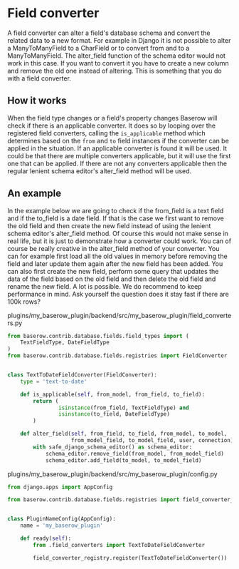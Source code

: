 # Field converter

A field converter can alter a field's database schema and convert the related data to a
new format. For example in Django it is not possible to alter a ManyToManyField to a
CharField or to convert from and to a ManyToManyField. The alter_field function of the
schema editor would not work in this case. If you want to convert it you have to create
a new column and remove the old one instead of altering. This is something that you do
with a field converter.

## How it works

When the field type changes or a field's property changes Baserow will check if there is
an applicable converter. It does so by looping over the registered field converters,
calling the `is_applicable` method which determines based on the `from`
and `to` field instances if the converter can be applied in the situation. If an
applicable converter is found it will be used. It could be that there are multiple
converters applicable, but it will use the first one that can be applied. If there are
not any converters applicable then the regular lenient schema editor's alter_field
method will be used.

## An example

In the example below we are going to check if the from_field is a text field and if the
to_field is a date field. If that is the case we first want to remove the old field and
then create the new field instead of using the lenient schema editor's alter_field
method. Of course this would not make sense in real life, but it is just to demonstrate
how a converter could work. You can of course be really creative in the alter_field
method of your converter. You can for example first load all the old values in memory
before removing the field and later update them again after the new field has been
added. You can also first create the new field, perform some query that updates the data
of the field based on the old field and then delete the old field and rename the new
field. A lot is possible. We do recommend to keep performance in mind. Ask yourself the
question does it stay fast if there are 100k rows?

plugins/my_baserow_plugin/backend/src/my_baserow_plugin/field_converters.py

```python
from baserow.contrib.database.fields.field_types import (
    TextFieldType, DateFieldType
)
from baserow.contrib.database.fields.registries import FieldConverter


class TextToDateFieldConverter(FieldConverter):
    type = 'text-to-date'

    def is_applicable(self, from_model, from_field, to_field):
        return (
                isinstance(from_field, TextFieldType) and
                isinstance(to_field, DateFieldType)
        )

    def alter_field(self, from_field, to_field, from_model, to_model,
                    from_model_field, to_model_field, user, connection):
        with safe_django_schema_editor() as schema_editor:
            schema_editor.remove_field(from_model, from_model_field)
            schema_editor.add_field(to_model, to_model_field)
```

plugins/my_baserow_plugin/backend/src/my_baserow_plugin/config.py

```python
from django.apps import AppConfig

from baserow.contrib.database.fields.registries import field_converter_registry


class PluginNameConfig(AppConfig):
    name = 'my_baserow_plugin'

    def ready(self):
        from .field_converters import TextToDateFieldConverter

        field_converter_registry.register(TextToDateFieldConverter())
